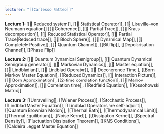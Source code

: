 ```yaml
---
lecturer: "[[Carlesso Matteo]]"
---
```

**Lecture 1:** [[📘 Reduced system]], [[📘 Statistical Operator]], [[📗 Liouville–von Neumann equation]] [[📘 Coherence]], [[📘 Partial Trace]], [[📘 Kraus decomposition]], [[📘 Reduced Statistical Operator]], [[📘 Partial Trace|Reduced trace]], [[📘 Bloch Sphere]], [[📘 Dynamical Map]], [[📘 Completely Positive]], [[📘 Quantum Channel]], [[Bit flip]], [[Depolarisation Channel]], [[Phase Flip]].

**Lecture 2:** [[📘 Quantum Dynamical Semigroup]], [[📘 Quantum Dynamical Semigroup generator]], [[📘 Markovian Dynamics]], [[📘 Master equation]], [[📘 Lindbladian]], [[📘 Lindblad Operator]], [[📘 Decoherence Time]], [[Born Markov Master Equation]], [[Reduced Dynamics]], [[📘 Interaction Picture]], [[📘 Born Approximation]], [[2-time correlation function]], [[📘 Markov Approximation]], [[📘 Correlation time]], [[Redfield Equation]], [[Kossohowski Matrix]]

**Lecture 3:** [[Unravelling]], [[Wiener Process]], [[Stochastic Process]], [[Lindblad Master Equation]], [[Lindblad Operators are self-adjoint]], [[Quantum Brownian Motion]], [[Thermal Bath]], [[Thermodynamical Limit]], [[Thermal Equilibrium]], [[Noise Kernel]], [[Dissipation Kernel]], [[Spectral Density]], [[Fluctuation Dissipation Theorem]], [[KMS Conditions]], [[Caldeira Legget Master Equation]]